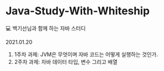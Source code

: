# Java-Study-With-Whiteship
💻  백기선님과 함께 하는 자바 스터디


2021.01.20
1. 1주차 과제: JVM은 무엇이며 자바 코드는 어떻게 실행하는 것인가.
2. 2주차 과제: 자바 데이터 타입, 변수 그리고 배열

